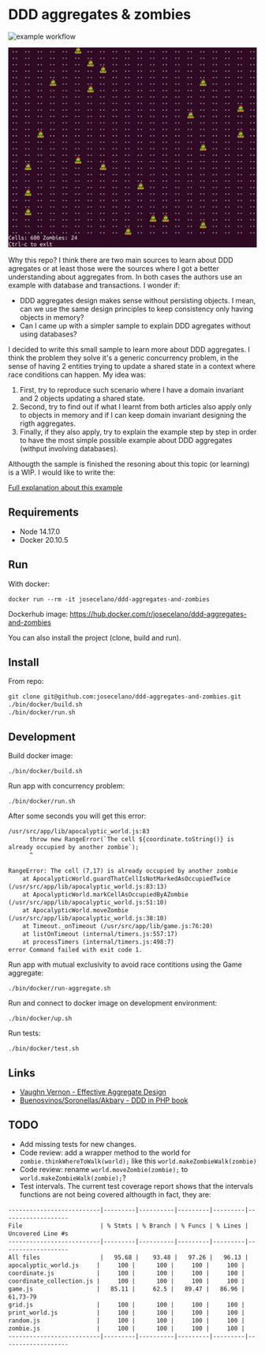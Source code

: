 # DDD aggregates & zombies

![example workflow](https://github.com/josecelano/ddd-aggregates-and-zombies/actions/workflows/main.yml/badge.svg)

![Screenshot](doc/img/screenshot.png)

Why this repo? I think there are two main sources to learn about DDD agregates or at least those were the sources where I got a better understanding about aggregates from. In both cases the authors use an example with database and transactions. I wonder if:

 * DDD aggregates design makes sense without persisting objects. I mean, can we use the same design principles to keep consistency only having objects in memory?
 * Can I came up with a simpler sample to explain DDD agregates without using databases?

 I decided to write this small sample to learn more about DDD aggregates. I think the problem they solve it's a generic concurrency problem, in the sense of having 2 entities trying to update a shared state in a context where race conditions can happen. My idea was:

 1. First, try to reproduce such scenario where I have a domain invariant and 2 objects updating a shared state.
 2. Second, try to find out if what I learnt from both articles also apply only to objects in memory and if I can keep domain invariant designing the rigth aggregates.
 3. Finally, if they also apply, try to explain the example step by step in order to have the most simple possible example about DDD aggregates (withput involving databases).

 Althougth the sample is finished the resoning about this topic (or learning) is a WIP. I would like to write the:

 [Full explanation about this example](doc/ddd-agregates.md)

## Requirements

* Node 14.17.0
* Docker 20.10.5

## Run

With docker:
```
docker run --rm -it josecelano/ddd-aggregates-and-zombies
```

Dockerhub image: https://hub.docker.com/r/josecelano/ddd-aggregates-and-zombies

You can also install the project (clone, build and run).

## Install

From repo:
```
git clone git@github.com:josecelano/ddd-aggregates-and-zombies.git
./bin/docker/build.sh
./bin/docker/run.sh
```

## Development

Build docker image:
```
./bin/docker/build.sh
```

Run app with concurrency problem:
```
./bin/docker/run.sh
```

After some seconds you will get this error:
```
/usr/src/app/lib/apocalyptic_world.js:83
      throw new RangeError(`The cell ${coordinate.toString()} is already occupied by another zombie`);
      ^

RangeError: The cell (7,17) is already occupied by another zombie
    at ApocalypticWorld.guardThatCellIsNotMarkedAsOccupiedTwice (/usr/src/app/lib/apocalyptic_world.js:83:13)
    at ApocalypticWorld.markCellAsOccupiedByAZombie (/usr/src/app/lib/apocalyptic_world.js:51:10)
    at ApocalypticWorld.moveZombie (/usr/src/app/lib/apocalyptic_world.js:38:10)
    at Timeout._onTimeout (/usr/src/app/lib/game.js:76:20)
    at listOnTimeout (internal/timers.js:557:17)
    at processTimers (internal/timers.js:498:7)
error Command failed with exit code 1.
```

Run app with mutual exclusivity to avoid race contitions using the Game aggregate:
```
./bin/docker/run-aggregate.sh
```

Run and connect to docker image on development environment:
```
./bin/docker/up.sh
```

Run tests:
```
./bin/docker/test.sh
```

## Links

 * [Vaughn Vernon - Effective Aggregate Design](https://www.dddcommunity.org/library/vernon_2011/)
 * [Buenosvinos/Soronellas/Akbary - DDD in PHP book](https://leanpub.com/ddd-in-php)

## TODO

 * Add missing tests for new changes.
 * Code review: add a wrapper method to the world for `zombie.thinkWhereToWalk(world);` like this `world.makeZombieWalk(zombie)`
 * Code review: rename `world.moveZombie(zombie);` to `world.makeZombieWalk(zombie);`?
 * Test intervals. The current test coverage report shows that the intervals functions are not being covered althougth in fact, they are:

 ```
 --------------------------|---------|----------|---------|---------|-------------------
File                      | % Stmts | % Branch | % Funcs | % Lines | Uncovered Line #s 
--------------------------|---------|----------|---------|---------|-------------------
All files                 |   95.68 |    93.48 |   97.26 |   96.13 |                   
 apocalyptic_world.js     |     100 |      100 |     100 |     100 |                   
 coordinate.js            |     100 |      100 |     100 |     100 |                   
 coordinate_collection.js |     100 |      100 |     100 |     100 |                   
 game.js                  |   85.11 |     62.5 |   89.47 |   86.96 | 61,73-79          
 grid.js                  |     100 |      100 |     100 |     100 |                   
 print_world.js           |     100 |      100 |     100 |     100 |                   
 random.js                |     100 |      100 |     100 |     100 |                   
 zombie.js                |     100 |      100 |     100 |     100 |                   
--------------------------|---------|----------|---------|---------|-------------------
```
